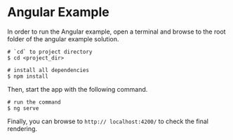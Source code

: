 # Angular Example

In order to run the Angular example, open a terminal and browse to the root folder of the angular example solution.

```
# `cd` to project directory
$ cd <project_dir>

# install all dependencies
$ npm install
```

Then, start the app with the following command.

```
# run the command
$ ng serve
```

Finally, you can browse to `http:// localhost:4200/` to check the final rendering.
